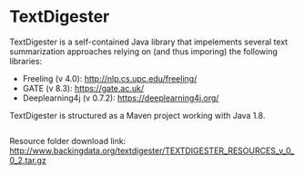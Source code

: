 # TextDigester

TextDigester is a self-contained Java library that impelements several text summarization approaches relying on (and thus imporing) the following libraries:

* Freeling (v 4.0): http://nlp.cs.upc.edu/freeling/  
* GATE (v 8.3): https://gate.ac.uk/  
* Deeplearning4j (v 0.7.2): https://deeplearning4j.org/  


TextDigester is structured as a Maven project working with Java 1.8.  



```javascript

```

Resource folder download link: http://www.backingdata.org/textdigester/TEXTDIGESTER_RESOURCES_v_0_0_2.tar.gz
